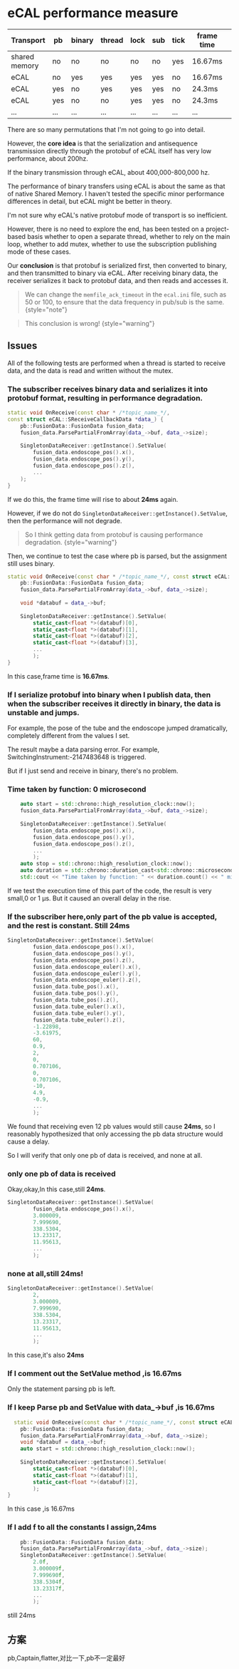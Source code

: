 # eCAL performance measure

| Transport     | pb  | binary | thread | lock | sub | tick | frame time |  |
|---------------|-----|--------|--------|------|-----|------|------------|--|
| shared memory | no  | no     | no     | no   | no  | yes  | 16.67ms    |  |
| eCAL          | no  | yes    | yes    | yes  | yes | no   | 16.67ms    |  |
| eCAL          | yes | no     | yes    | yes  | yes | no   | 24.3ms     |  |
| eCAL          | yes | no     | no     | yes  | yes | no   | 24.3ms     |  |
| ...           | ... | ...    | ...    | ...  | ... | ...  | ...        |  |

There are so many permutations that I'm not going to go into detail.

However, the **core idea** is that the serialization and antisequence transmission directly through the protobuf of eCAL
itself has very low performance, about 200hz.

If the binary transmission through eCAL, about 400,000-800,000 hz.

The performance of binary transfers using eCAL is about the same as that of native Shared Memory. I haven't tested the
specific minor performance differences in detail, but eCAL might be better in theory.

I'm not sure why eCAL's native protobuf mode of transport is so inefficient.

However, there is no need to explore the end, has been tested on a project-based basis whether to open a separate
thread, whether to rely on the main loop, whether to add mutex, whether to use the subscription publishing mode of these
cases.

Our **conclusion** is that protobuf is serialized first, then converted to binary, and then transmitted to binary via
eCAL. After receiving binary data, the receiver serializes it back to protobuf data, and then reads and accesses it.

> We can change the `memfile_ack_timeout` in the `ecal.ini` file, such as 50 or 100, to ensure that the data frequency
> in pub/sub is the same.
> {style="note"}

> This conclusion is wrong!
> {style="warning"}


## Issues

All of the following tests are performed when a thread is started to receive data, and the data is read and written without the mutex.

### The subscriber receives binary data and serializes it into protobuf format, resulting in performance degradation.

```C++
static void OnReceive(const char * /*topic_name_*/, 
const struct eCAL::SReceiveCallbackData *data_) {
    pb::FusionData::FusionData fusion_data;
    fusion_data.ParsePartialFromArray(data_->buf, data_->size);
    
    SingletonDataReceiver::getInstance().SetValue(
        fusion_data.endoscope_pos().x(),
        fusion_data.endoscope_pos().y(),
        fusion_data.endoscope_pos().z(),
        ...
    );
}
```
If we do this, the frame time will rise to about **24ms** again.

However, if we do not do `SingletonDataReceiver::getInstance().SetValue`, then the performance will not degrade.

> So I think getting data from protobuf is causing performance degradation.
> {style="warning"}

Then, we continue to test the case where pb is parsed, but the assignment still uses binary.

```C++
static void OnReceive(const char * /*topic_name_*/, const struct eCAL::SReceiveCallbackData *data_) {    
    pb::FusionData::FusionData fusion_data;
    fusion_data.ParsePartialFromArray(data_->buf, data_->size);
    
    void *databuf = data_->buf;
    
    SingletonDataReceiver::getInstance().SetValue(
        static_cast<float *>(databuf)[0],
        static_cast<float *>(databuf)[1],
        static_cast<float *>(databuf)[2],
        static_cast<float *>(databuf)[3],
        ...
        );
}
```
In this case,frame time is **16.67ms**.

### If I serialize protobuf into binary when I publish data, then when the subscriber receives it directly in binary, the data is unstable and jumps.

For example, the pose of the tube and the endoscope jumped dramatically, completely different from the values I set.

The result maybe a data parsing error. For example, SwitchingInstrument:-2147483648 is triggered.

But if I just send and receive in binary, there's no problem.

### Time taken by function: 0 microsecond

```C++
    auto start = std::chrono::high_resolution_clock::now();
    fusion_data.ParsePartialFromArray(data_->buf, data_->size);
    
    SingletonDataReceiver::getInstance().SetValue(
        fusion_data.endoscope_pos().x(),
        fusion_data.endoscope_pos().y(),
        fusion_data.endoscope_pos().z(),
        ...
        );
    auto stop = std::chrono::high_resolution_clock::now();
    auto duration = std::chrono::duration_cast<std::chrono::microseconds>(stop - start);
    std::cout << "Time taken by function: " << duration.count() << " microseconds" << std::endl;
```

If we test the execution time of this part of the code, the result is very small,0 or 1 μs. But it caused an overall delay in the rise.


### If the subscriber here,only part of the pb value is accepted, and the rest is constant. Still 24ms

```C++
SingletonDataReceiver::getInstance().SetValue(
        fusion_data.endoscope_pos().x(),
        fusion_data.endoscope_pos().y(),
        fusion_data.endoscope_pos().z(),
        fusion_data.endoscope_euler().x(),
        fusion_data.endoscope_euler().y(),
        fusion_data.endoscope_euler().z(),
        fusion_data.tube_pos().x(),
        fusion_data.tube_pos().y(),
        fusion_data.tube_pos().z(),
        fusion_data.tube_euler().x(),
        fusion_data.tube_euler().y(),
        fusion_data.tube_euler().z(),
        -1.22898,
        -3.61975,
        60,
        0.9,
        2,
        0,
        0.707106,
        0,
        0.707106,
        -10,
        4.9,
        -0.9,
        ...
        );
```
We found that receiving even 12 pb values would still cause **24ms**, so I reasonably hypothesized that only accessing the pb data structure would cause a delay.

So I will verify that only one pb of data is received, and none at all.

### only one pb of data is received
Okay,okay,In this case,still **24ms**.

```C++
SingletonDataReceiver::getInstance().SetValue(
        fusion_data.endoscope_pos().x(),
        3.000009,
        7.999690,
        338.5304,
        13.23317,
        11.95613,
        ...
        );
```

### none at all,still 24ms!
```C++
SingletonDataReceiver::getInstance().SetValue(
        2,
        3.000009,
        7.999690,
        338.5304,
        13.23317,
        11.95613,
        ...
        );
```
In this case,it's also **24ms**


### If I comment out the SetValue method ,is 16.67ms

Only the statement parsing pb is left.

### If I keep Parse pb and SetValue with data_->buf ,is 16.67ms

```C++
  static void OnReceive(const char * /*topic_name_*/, const struct eCAL::SReceiveCallbackData *data_) {
    pb::FusionData::FusionData fusion_data;
    fusion_data.ParsePartialFromArray(data_->buf, data_->size);
    void *databuf = data_->buf;
    auto start = std::chrono::high_resolution_clock::now();
    
    SingletonDataReceiver::getInstance().SetValue(
        static_cast<float *>(databuf)[0],
        static_cast<float *>(databuf)[1],
        static_cast<float *>(databuf)[2],
        );
}    
```
In this case ,is 16.67ms

### If I add f to all the constants I assign,24ms

```C++
    pb::FusionData::FusionData fusion_data;
    fusion_data.ParsePartialFromArray(data_->buf, data_->size);
    SingletonDataReceiver::getInstance().SetValue(
        2.0f,
        3.000009f,
        7.999690f,
        338.5304f,
        13.23317f,
        ...
        );
```
still 24ms


## 方案

pb,Captain,flatter,对比一下,pb不一定最好
